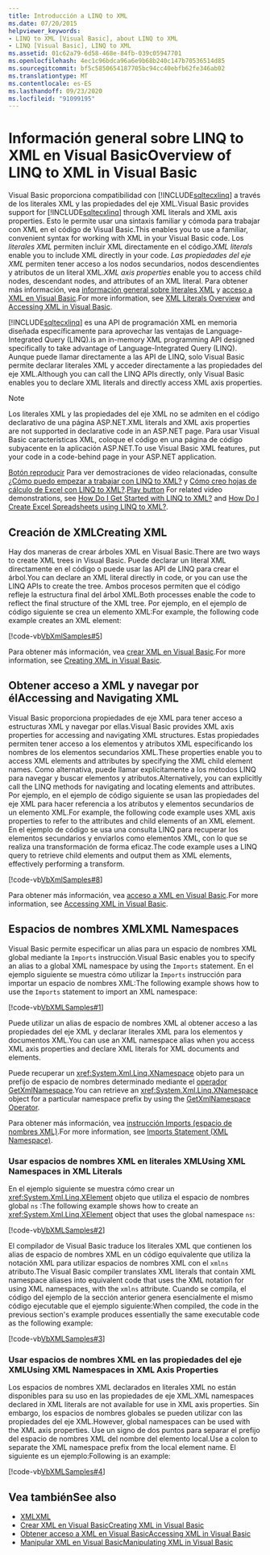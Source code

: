 ```yaml
---
title: Introducción a LINQ to XML
ms.date: 07/20/2015
helpviewer_keywords:
- LINQ to XML [Visual Basic], about LINQ to XML
- LINQ [Visual Basic], LINQ to XML
ms.assetid: 01c62a79-6d58-468e-84fb-039c05947701
ms.openlocfilehash: 4ec1c96bdca96a6e9b68b240c147b70536514d85
ms.sourcegitcommit: bf5c5850654187705bc94cc40ebfb62fe346ab02
ms.translationtype: MT
ms.contentlocale: es-ES
ms.lasthandoff: 09/23/2020
ms.locfileid: "91099195"
---
```

# <a name="overview-of-linq-to-xml-in-visual-basic"></a><span data-ttu-id="1bf3f-102">Información general sobre LINQ to XML en Visual Basic</span><span class="sxs-lookup"><span data-stu-id="1bf3f-102">Overview of LINQ to XML in Visual Basic</span></span>

<span data-ttu-id="1bf3f-103">Visual Basic proporciona compatibilidad con [!INCLUDE[sqltecxlinq](~/includes/sqltecxlinq-md.md)] a través de los literales XML y las propiedades del eje XML.</span><span class="sxs-lookup"><span data-stu-id="1bf3f-103">Visual Basic provides support for [!INCLUDE[sqltecxlinq](~/includes/sqltecxlinq-md.md)] through XML literals and XML axis properties.</span></span> <span data-ttu-id="1bf3f-104">Esto le permite usar una sintaxis familiar y cómoda para trabajar con XML en el código de Visual Basic.</span><span class="sxs-lookup"><span data-stu-id="1bf3f-104">This enables you to use a familiar, convenient syntax for working with XML in your Visual Basic code.</span></span> <span data-ttu-id="1bf3f-105">Los *literales XML* permiten incluir XML directamente en el código.</span><span class="sxs-lookup"><span data-stu-id="1bf3f-105">*XML literals* enable you to include XML directly in your code.</span></span> <span data-ttu-id="1bf3f-106">*Las propiedades del eje XML* permiten tener acceso a los nodos secundarios, nodos descendientes y atributos de un literal XML.</span><span class="sxs-lookup"><span data-stu-id="1bf3f-106">*XML axis properties* enable you to access child nodes, descendant nodes, and attributes of an XML literal.</span></span> <span data-ttu-id="1bf3f-107">Para obtener más información, vea [información general sobre literales XML](xml-literals-overview.md) y [acceso a XML en Visual Basic](accessing-xml.md).</span><span class="sxs-lookup"><span data-stu-id="1bf3f-107">For more information, see [XML Literals Overview](xml-literals-overview.md) and [Accessing XML in Visual Basic](accessing-xml.md).</span></span>  
  
 [!INCLUDE[sqltecxlinq](~/includes/sqltecxlinq-md.md)] <span data-ttu-id="1bf3f-108">es una API de programación XML en memoria diseñada específicamente para aprovechar las ventajas de Language-Integrated Query (LINQ).</span><span class="sxs-lookup"><span data-stu-id="1bf3f-108">is an in-memory XML programming API designed specifically to take advantage of Language-Integrated Query (LINQ).</span></span> <span data-ttu-id="1bf3f-109">Aunque puede llamar directamente a las API de LINQ, solo Visual Basic permite declarar literales XML y acceder directamente a las propiedades del eje XML.</span><span class="sxs-lookup"><span data-stu-id="1bf3f-109">Although you can call the LINQ APIs directly, only Visual Basic enables you to declare XML literals and directly access XML axis properties.</span></span>  
  
> [!NOTE]
> <span data-ttu-id="1bf3f-110">Los literales XML y las propiedades del eje XML no se admiten en el código declarativo de una página ASP.NET.</span><span class="sxs-lookup"><span data-stu-id="1bf3f-110">XML literals and XML axis properties are not supported in declarative code in an ASP.NET page.</span></span> <span data-ttu-id="1bf3f-111">Para usar Visual Basic características XML, coloque el código en una página de código subyacente en la aplicación ASP.NET.</span><span class="sxs-lookup"><span data-stu-id="1bf3f-111">To use Visual Basic XML features, put your code in a code-behind page in your ASP.NET application.</span></span>  
  
 <span data-ttu-id="1bf3f-112">[Botón reproducir](./media/overview-of-linq-to-xml/play-video-icon-example.gif) Para ver demostraciones de vídeo relacionadas, consulte [¿Cómo puedo empezar a trabajar con LINQ to XML?](/aspnet/web-forms/videos/data-access/linq-videos-from-the-vb-team/how-do-i-get-started-with-linq-to-xml) y [Cómo creo hojas de cálculo de Excel con LINQ to XML?](/aspnet/web-forms/videos/data-access/linq-videos-from-the-vb-team/how-do-i-create-excel-spreadsheets-using-linq-to-xml).</span><span class="sxs-lookup"><span data-stu-id="1bf3f-112">[Play button](./media/overview-of-linq-to-xml/play-video-icon-example.gif) For related video demonstrations, see [How Do I Get Started with LINQ to XML?](/aspnet/web-forms/videos/data-access/linq-videos-from-the-vb-team/how-do-i-get-started-with-linq-to-xml) and [How Do I Create Excel Spreadsheets using LINQ to XML?](/aspnet/web-forms/videos/data-access/linq-videos-from-the-vb-team/how-do-i-create-excel-spreadsheets-using-linq-to-xml).</span></span>
  
## <a name="creating-xml"></a><span data-ttu-id="1bf3f-113">Creación de XML</span><span class="sxs-lookup"><span data-stu-id="1bf3f-113">Creating XML</span></span>  

 <span data-ttu-id="1bf3f-114">Hay dos maneras de crear árboles XML en Visual Basic.</span><span class="sxs-lookup"><span data-stu-id="1bf3f-114">There are two ways to create XML trees in Visual Basic.</span></span> <span data-ttu-id="1bf3f-115">Puede declarar un literal XML directamente en el código o puede usar las API de LINQ para crear el árbol.</span><span class="sxs-lookup"><span data-stu-id="1bf3f-115">You can declare an XML literal directly in code, or you can use the LINQ APIs to create the tree.</span></span> <span data-ttu-id="1bf3f-116">Ambos procesos permiten que el código refleje la estructura final del árbol XML.</span><span class="sxs-lookup"><span data-stu-id="1bf3f-116">Both processes enable the code to reflect the final structure of the XML tree.</span></span> <span data-ttu-id="1bf3f-117">Por ejemplo, en el ejemplo de código siguiente se crea un elemento XML:</span><span class="sxs-lookup"><span data-stu-id="1bf3f-117">For example, the following code example creates an XML element:</span></span>  
  
 [!code-vb[VbXmlSamples#5](~/samples/snippets/visualbasic/VS_Snippets_VBCSharp/VbXMLSamples/VB/XMLSamples2.vb#5)]  
  
 <span data-ttu-id="1bf3f-118">Para obtener más información, vea [crear XML en Visual Basic](creating-xml.md).</span><span class="sxs-lookup"><span data-stu-id="1bf3f-118">For more information, see [Creating XML in Visual Basic](creating-xml.md).</span></span>  
  
## <a name="accessing-and-navigating-xml"></a><span data-ttu-id="1bf3f-119">Obtener acceso a XML y navegar por él</span><span class="sxs-lookup"><span data-stu-id="1bf3f-119">Accessing and Navigating XML</span></span>  

 <span data-ttu-id="1bf3f-120">Visual Basic proporciona propiedades de eje XML para tener acceso a estructuras XML y navegar por ellas.</span><span class="sxs-lookup"><span data-stu-id="1bf3f-120">Visual Basic provides XML axis properties for accessing and navigating XML structures.</span></span> <span data-ttu-id="1bf3f-121">Estas propiedades permiten tener acceso a los elementos y atributos XML especificando los nombres de los elementos secundarios XML.</span><span class="sxs-lookup"><span data-stu-id="1bf3f-121">These properties enable you to access XML elements and attributes by specifying the XML child element names.</span></span> <span data-ttu-id="1bf3f-122">Como alternativa, puede llamar explícitamente a los métodos LINQ para navegar y buscar elementos y atributos.</span><span class="sxs-lookup"><span data-stu-id="1bf3f-122">Alternatively, you can explicitly call the LINQ methods for navigating and locating elements and attributes.</span></span> <span data-ttu-id="1bf3f-123">Por ejemplo, en el ejemplo de código siguiente se usan las propiedades del eje XML para hacer referencia a los atributos y elementos secundarios de un elemento XML.</span><span class="sxs-lookup"><span data-stu-id="1bf3f-123">For example, the following code example uses XML axis properties to refer to the attributes and child elements of an XML element.</span></span> <span data-ttu-id="1bf3f-124">En el ejemplo de código se usa una consulta LINQ para recuperar los elementos secundarios y enviarlos como elementos XML, con lo que se realiza una transformación de forma eficaz.</span><span class="sxs-lookup"><span data-stu-id="1bf3f-124">The code example uses a LINQ query to retrieve child elements and output them as XML elements, effectively performing a transform.</span></span>  
  
 [!code-vb[VbXmlSamples#8](~/samples/snippets/visualbasic/VS_Snippets_VBCSharp/VbXMLSamples/VB/XMLSamples3.vb#8)]  
  
 <span data-ttu-id="1bf3f-125">Para obtener más información, vea [acceso a XML en Visual Basic](accessing-xml.md).</span><span class="sxs-lookup"><span data-stu-id="1bf3f-125">For more information, see [Accessing XML in Visual Basic](accessing-xml.md).</span></span>  
  
## <a name="xml-namespaces"></a><span data-ttu-id="1bf3f-126">Espacios de nombres XML</span><span class="sxs-lookup"><span data-stu-id="1bf3f-126">XML Namespaces</span></span>  

 <span data-ttu-id="1bf3f-127">Visual Basic permite especificar un alias para un espacio de nombres XML global mediante la `Imports` instrucción.</span><span class="sxs-lookup"><span data-stu-id="1bf3f-127">Visual Basic enables you to specify an alias to a global XML namespace by using the `Imports` statement.</span></span> <span data-ttu-id="1bf3f-128">En el ejemplo siguiente se muestra cómo utilizar la `Imports` instrucción para importar un espacio de nombres XML:</span><span class="sxs-lookup"><span data-stu-id="1bf3f-128">The following example shows how to use the `Imports` statement to import an XML namespace:</span></span>  
  
 [!code-vb[VbXMLSamples#1](~/samples/snippets/visualbasic/VS_Snippets_VBCSharp/VbXMLSamples/VB/XMLSamples1.vb#1)]  
  
 <span data-ttu-id="1bf3f-129">Puede utilizar un alias de espacio de nombres XML al obtener acceso a las propiedades del eje XML y declarar literales XML para los elementos y documentos XML.</span><span class="sxs-lookup"><span data-stu-id="1bf3f-129">You can use an XML namespace alias when you access XML axis properties and declare XML literals for XML documents and elements.</span></span>  
  
 <span data-ttu-id="1bf3f-130">Puede recuperar un <xref:System.Xml.Linq.XNamespace> objeto para un prefijo de espacio de nombres determinado mediante el [operador GetXmlNamespace](../../../language-reference/operators/getxmlnamespace-operator.md).</span><span class="sxs-lookup"><span data-stu-id="1bf3f-130">You can retrieve an <xref:System.Xml.Linq.XNamespace> object for a particular namespace prefix by using the [GetXmlNamespace Operator](../../../language-reference/operators/getxmlnamespace-operator.md).</span></span>  
  
 <span data-ttu-id="1bf3f-131">Para obtener más información, vea [instrucción Imports (espacio de nombres XML)](../../../language-reference/statements/imports-statement-xml-namespace.md).</span><span class="sxs-lookup"><span data-stu-id="1bf3f-131">For more information, see [Imports Statement (XML Namespace)](../../../language-reference/statements/imports-statement-xml-namespace.md).</span></span>  
  
### <a name="using-xml-namespaces-in-xml-literals"></a><span data-ttu-id="1bf3f-132">Usar espacios de nombres XML en literales XML</span><span class="sxs-lookup"><span data-stu-id="1bf3f-132">Using XML Namespaces in XML Literals</span></span>  

 <span data-ttu-id="1bf3f-133">En el ejemplo siguiente se muestra cómo crear un <xref:System.Xml.Linq.XElement> objeto que utiliza el espacio de nombres global `ns` :</span><span class="sxs-lookup"><span data-stu-id="1bf3f-133">The following example shows how to create an <xref:System.Xml.Linq.XElement> object that uses the global namespace `ns`:</span></span>  
  
 [!code-vb[VbXMLSamples#2](~/samples/snippets/visualbasic/VS_Snippets_VBCSharp/VbXMLSamples/VB/XMLSamples1.vb#2)]  
  
 <span data-ttu-id="1bf3f-134">El compilador de Visual Basic traduce los literales XML que contienen los alias de espacio de nombres XML en un código equivalente que utiliza la notación XML para utilizar espacios de nombres XML con el `xmlns` atributo.</span><span class="sxs-lookup"><span data-stu-id="1bf3f-134">The Visual Basic compiler translates XML literals that contain XML namespace aliases into equivalent code that uses the XML notation for using XML namespaces, with the `xmlns` attribute.</span></span> <span data-ttu-id="1bf3f-135">Cuando se compila, el código del ejemplo de la sección anterior genera esencialmente el mismo código ejecutable que el ejemplo siguiente:</span><span class="sxs-lookup"><span data-stu-id="1bf3f-135">When compiled, the code in the previous section's example produces essentially the same executable code as the following example:</span></span>  
  
 [!code-vb[VbXMLSamples#3](~/samples/snippets/visualbasic/VS_Snippets_VBCSharp/VbXMLSamples/VB/XMLSamples1.vb#3)]  
  
### <a name="using-xml-namespaces-in-xml-axis-properties"></a><span data-ttu-id="1bf3f-136">Usar espacios de nombres XML en las propiedades del eje XML</span><span class="sxs-lookup"><span data-stu-id="1bf3f-136">Using XML Namespaces in XML Axis Properties</span></span>  

 <span data-ttu-id="1bf3f-137">Los espacios de nombres XML declarados en literales XML no están disponibles para su uso en las propiedades de eje XML.</span><span class="sxs-lookup"><span data-stu-id="1bf3f-137">XML namespaces declared in XML literals are not available for use in XML axis properties.</span></span> <span data-ttu-id="1bf3f-138">Sin embargo, los espacios de nombres globales se pueden utilizar con las propiedades del eje XML.</span><span class="sxs-lookup"><span data-stu-id="1bf3f-138">However, global namespaces can be used with the XML axis properties.</span></span> <span data-ttu-id="1bf3f-139">Use un signo de dos puntos para separar el prefijo del espacio de nombres XML del nombre del elemento local.</span><span class="sxs-lookup"><span data-stu-id="1bf3f-139">Use a colon to separate the XML namespace prefix from the local element name.</span></span> <span data-ttu-id="1bf3f-140">El siguiente es un ejemplo:</span><span class="sxs-lookup"><span data-stu-id="1bf3f-140">Following is an example:</span></span>  
  
 [!code-vb[VbXMLSamples#4](~/samples/snippets/visualbasic/VS_Snippets_VBCSharp/VbXMLSamples/VB/XMLSamples1.vb#4)]  
  
## <a name="see-also"></a><span data-ttu-id="1bf3f-141">Vea también</span><span class="sxs-lookup"><span data-stu-id="1bf3f-141">See also</span></span>

- [<span data-ttu-id="1bf3f-142">XML</span><span class="sxs-lookup"><span data-stu-id="1bf3f-142">XML</span></span>](index.md)
- [<span data-ttu-id="1bf3f-143">Crear XML en Visual Basic</span><span class="sxs-lookup"><span data-stu-id="1bf3f-143">Creating XML in Visual Basic</span></span>](creating-xml.md)
- [<span data-ttu-id="1bf3f-144">Obtener acceso a XML en Visual Basic</span><span class="sxs-lookup"><span data-stu-id="1bf3f-144">Accessing XML in Visual Basic</span></span>](accessing-xml.md)
- [<span data-ttu-id="1bf3f-145">Manipular XML en Visual Basic</span><span class="sxs-lookup"><span data-stu-id="1bf3f-145">Manipulating XML in Visual Basic</span></span>](manipulating-xml.md)
